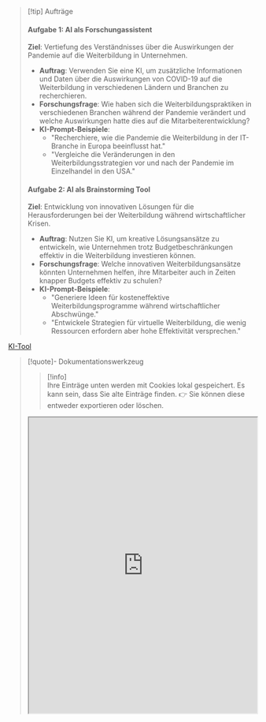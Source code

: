 >[!tip] Aufträge
>#### Aufgabe 1: AI als Forschungassistent
> **Ziel**: Vertiefung des Verständnisses über die Auswirkungen der Pandemie auf die Weiterbildung in Unternehmen.
> 
> - **Auftrag**: Verwenden Sie eine KI, um zusätzliche Informationen und Daten über die Auswirkungen von COVID-19 auf die Weiterbildung in verschiedenen Ländern und Branchen zu recherchieren.
> - **Forschungsfrage**: Wie haben sich die Weiterbildungspraktiken in verschiedenen Branchen während der Pandemie verändert und welche Auswirkungen hatte dies auf die Mitarbeiterentwicklung?
> - **KI-Prompt-Beispiele**:
>     - "Recherchiere, wie die Pandemie die Weiterbildung in der IT-Branche in Europa beeinflusst hat."
>     - "Vergleiche die Veränderungen in den Weiterbildungsstrategien vor und nach der Pandemie im Einzelhandel in den USA."
>       
>#### Aufgabe 2: AI als Brainstorming Tool
> **Ziel**: Entwicklung von innovativen Lösungen für die Herausforderungen bei der Weiterbildung während wirtschaftlicher Krisen.
> 
> - **Auftrag**: Nutzen Sie KI, um kreative Lösungsansätze zu entwickeln, wie Unternehmen trotz Budgetbeschränkungen effektiv in die Weiterbildung investieren können.
> - **Forschungsfrage**: Welche innovativen Weiterbildungsansätze könnten Unternehmen helfen, ihre Mitarbeiter auch in Zeiten knapper Budgets effektiv zu schulen?
> - **KI-Prompt-Beispiele**:
>     - "Generiere Ideen für kosteneffektive Weiterbildungsprogramme während wirtschaftlicher Abschwünge."
>     - "Entwickele Strategien für virtuelle Weiterbildung, die wenig Ressourcen erfordern aber hohe Effektivität versprechen."

[KI-Tool](https://tools.fobizz.com/p/login)

>[!quote]- Dokumentationswerkzeug
>>[!info]  
>Ihre Einträge unten werden mit Cookies lokal gespeichert. Es kann sein, dass Sie alte Einträge finden. 
>👉 Sie können diese entweder exportieren oder löschen.
><iframe width="100%" height="600" src="https://app.Lumi.education/run/HvNdGA" allowfullscreen allow="geolocation *; autoplay; encrypted-media"></iframe>

